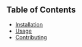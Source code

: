 ## Table of Contents
  * [Installation](#installation)
  * [Usage](#usage)
  * [Contributing](#contributing)